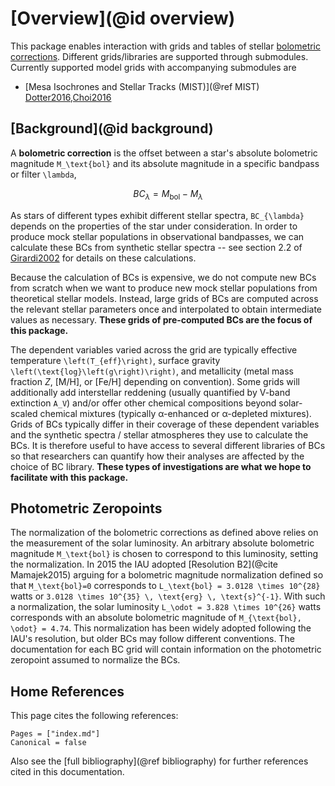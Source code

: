# [Overview](@id overview)

This package enables interaction with grids and tables of stellar [bolometric corrections](https://en.wikipedia.org/wiki/Bolometric_correction). Different grids/libraries are supported through submodules. Currently supported model grids with accompanying submodules are

 - [Mesa Isochrones and Stellar Tracks (MIST)](@ref MIST) [Dotter2016,Choi2016](@cite)

## [Background](@id background)
A **bolometric correction** is the offset between a star's absolute bolometric magnitude ``M_\text{bol}`` and its absolute magnitude in a specific bandpass or filter ``\lambda``,

```math
BC_{\lambda} = M_\text{bol} - M_\lambda
```

As stars of different types exhibit different stellar spectra, ``BC_{\lambda}`` depends on the properties of the star under consideration. In order to produce mock stellar populations in observational bandpasses, we can calculate these BCs from synthetic stellar spectra -- see section 2.2 of [Girardi2002](@citet) for details on these calculations.

Because the calculation of BCs is expensive, we do not compute new BCs from scratch when we want to produce new mock stellar populations from theoretical stellar models. Instead, large grids of BCs are computed across the relevant stellar parameters once and interpolated to obtain intermediate values as necessary. **These grids of pre-computed BCs are the focus of this package.**

The dependent variables varied across the grid are typically effective temperature ``\left(T_{eff}\right)``, surface gravity ``\left(\text{log}\left(g\right)\right)``, and metallicity (metal mass fraction *Z*, \[M/H\], or \[Fe/H\] depending on convention). Some grids will additionally add interstellar reddening (usually quantified by V-band extinction ``A_V``) and/or offer other chemical compositions beyond solar-scaled chemical mixtures (typically α-enhanced or α-depleted mixtures). Grids of BCs typically differ in their coverage of these dependent variables and the synthetic spectra / stellar atmospheres they use to calculate the BCs. It is therefore useful to have access to several different libraries of BCs so that researchers can quantify how their analyses are affected by the choice of BC library. **These types of investigations are what we hope to facilitate with this package.**

## Photometric Zeropoints
The normalization of the bolometric corrections as defined above relies on the measurement of the solar luminosity. An arbitrary absolute bolometric magnitude ``M_\text{bol}`` is chosen to correspond to this luminosity, setting the normalization. In 2015 the IAU adopted [Resolution B2](@cite Mamajek2015) arguing for a bolometric magnitude normalization defined so that ``M_\text{bol}=0`` corresponds to ``L_\text{bol} = 3.0128 \times 10^{28}`` watts or ``3.0128 \times 10^{35} \, \text{erg} \, \text{s}^{-1}``. With such a normalization, the solar luminosity ``L_\odot = 3.828 \times 10^{26}`` watts corresponds with an absolute bolometric magnitude of ``M_{\text{bol}, \odot} = 4.74``. This normalization has been widely adopted following the IAU's resolution, but older BCs may follow different conventions. The documentation for each BC grid will contain information on the photometric zeropoint assumed to normalize the BCs. 

## Home References
This page cites the following references:

```@bibliography
Pages = ["index.md"]
Canonical = false
```

Also see the [full bibliography](@ref bibliography) for further references cited in this documentation.